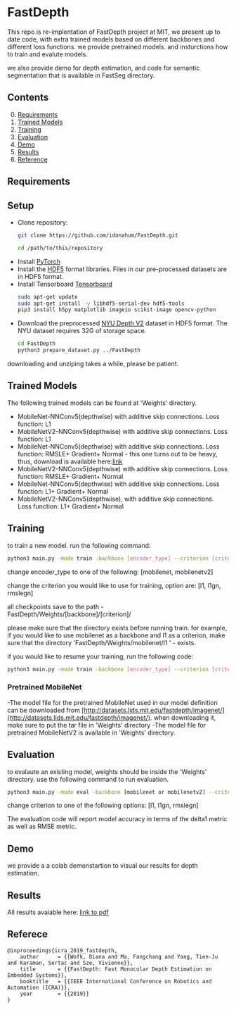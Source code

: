 FastDepth
============================

This repo is re-implentation of FastDepth project at MIT, we present up to date code, with extra trained models based on different backbones and different loss functions. we provide pretrained models. and insturctions how to train and evalute models.

we also provide demo for depth estimation, and code for semantic segmentation that is available in FastSeg directory.



## Contents
0. [Requirements](#requirements)
0. [Trained Models](#trained-models)
0. [Training](#training)
0. [Evaluation](#evaluation)
0. [Demo](#demo)
0. [Results](#results)
0. [Reference](#reference)

## Requirements
## Setup

 - Clone repository:
    ```bash
    git clone https://github.com/idonahum/FastDepth.git
   
    cd /path/to/this/repository
    ```
- Install [PyTorch](https://pytorch.org/)
- Install the [HDF5](https://en.wikipedia.org/wiki/Hierarchical_Data_Format) format libraries. Files in our pre-processed datasets are in HDF5 format.
- Install Tensorboard [Tensorboard](https://pypi.org/project/tensorboard)
  ```bash
  sudo apt-get update
  sudo apt-get install -y libhdf5-serial-dev hdf5-tools
  pip3 install h5py matplotlib imageio scikit-image opencv-python
  ```
- Download the preprocessed [NYU Depth V2](http://cs.nyu.edu/~silberman/datasets/nyu_depth_v2.html) dataset in HDF5 format. The NYU dataset requires 32G of storage space.
	```bash
	cd FastDepth
	python3 prepare_dataset.py ../FastDepth
	```
downloading and unziping takes a while, please be patient.
## Trained Models ##
  The following trained models can be found at 'Weights' directory.
  - MobileNet-NNConv5(depthwise) with additive skip connections. Loss function: L1
  - MobileNetV2-NNConv5(depthwise) with additive skip connections. Loss function: L1
  - MobileNet-NNConv5(depthwise) with additive skip connections. Loss function: RMSLE+ Gradient+ Normal - this one turns out to be heavy, thus, download is available here:[link](https://drive.google.com/file/d/1HXClRN7_nQvfTQahpOIUPGc-RZhRluhX/view?usp=sharing)
  - MobileNetV2-NNConv5(depthwise) with additive skip connections. Loss function: RMSLE+ Gradient+ Normal
  - MobileNet-NNConv5(depthwise) with additive skip connections. Loss function: L1+ Gradient+ Normal
  - MobileNetV2-NNConv5(depthwise), with additive skip connections. Loss function: L1+ Gradient+ Normal

## Training ##
to train a new model. run the following command:
```bash
python3 main.py -mode train -backbone [encoder_type] --criterion [criterion] --gpu True
```
change encoder_type to one of the following: [mobilenet, mobilenetv2]

change the criterion you would like to use for training, option are: [l1, l1gn, rmslegn]

all checkpoints save to the path - FastDepth/Weights/[backbone]/[criterion]/

please make sure that the directory exists before running train. for example, if you would like to use mobilenet as a backbone and l1 as a criterion, make sure that the directory 'FastDepth/Weights/mobilenet/l1 ' - exists.

if you would like to resume your training, run the following code:
```bash
python3 main.py -mode train -backbone [encoder_type] --criterion [criterion] --gpu True --resume [path_to_checkpoint]
```
### Pretrained MobileNet ###

-The model file for the pretrained MobileNet used in our model definition can be downloaded from [http://datasets.lids.mit.edu/fastdepth/imagenet/](http://datasets.lids.mit.edu/fastdepth/imagenet/).
when downloading it, make sure to put the tar file in 'Weights' directory
-The model file for pretrained MobileNetV2 is available in 'Weights' directory.
## Evaluation ##

to evalaute an existing model, weights should be inside the 'Weights' directory. use the following command to run evaluation.

```bash
python3 main.py -mode eval -backbone [mobilenet or mobilenetv2] --criterion [criterion] --pretrained [model_weights_filename] --gpu True
```
change criterion to one of the following options: [l1, l1gn, rmslegn]

The evaluation code will report model accuracy in terms of the delta1 metric as well as RMSE metric.

## Demo
we provide a a colab demonstartion to visual our results for depth estimation.

## Results

All results avaiable here: [link to pdf]()

## Referece

	@inproceedings{icra_2019_fastdepth,
		author      = {{Wofk, Diana and Ma, Fangchang and Yang, Tien-Ju and Karaman, Sertac and Sze, Vivienne}},
		title       = {{FastDepth: Fast Monocular Depth Estimation on Embedded Systems}},
		booktitle   = {{IEEE International Conference on Robotics and Automation (ICRA)}},
		year        = {{2019}}
	}
